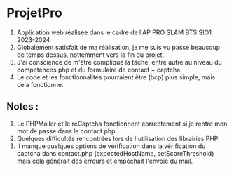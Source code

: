 # ProjetPro
1. Application web réalisée dans le cadre de l'AP PRO SLAM BTS SIO1 2023-2024
2. Globalement satisfait de ma réalisation, je me suis vu passé beaucoup de temps dessus, nottemment vers la fin du projet.
3. J'ai conscience de m'être compliqué la tâche, entre autre au niveau du competences.php et du formulaire de contact + captcha.
4. Le code et les fonctionnalités pourraient être (bcp) plus simple, mais cela fonctionne.

## Notes : 

1. Le PHPMailer et le reCaptcha fonctionnent correctement si je rentre mon mot de passe dans le contact.php
2. Quelques difficultés rencontrées lors de l'utilisation des librairies PHP.
3. Il manque quelques options de vérification dans la vérification du captcha dans contact.php (expectedHostName, setScoreThreshold) mais cela générait des erreurs et empêchait l'envoie du mail.
